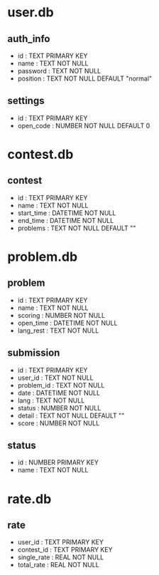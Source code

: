 # user.db
## auth_info
- id : TEXT PRIMARY KEY
- name : TEXT NOT NULL
- password : TEXT NOT NULL
- position : TEXT NOT NULL DEFAULT "normal"

## settings
- id : TEXT PRIMARY KEY
- open_code : NUMBER NOT NULL DEFAULT 0

# contest.db
## contest
- id : TEXT PRIMARY KEY
- name : TEXT NOT NULL
- start_time : DATETIME NOT NULL
- end_time : DATETIME NOT NULL
- problems : TEXT NOT NULL DEFAULT ""

# problem.db
## problem
- id : TEXT PRIMARY KEY
- name : TEXT NOT NULL
- scoring : NUMBER NOT NULL
- open_time : DATETIME NOT NULL
- lang_rest : TEXT NOT NULL

## submission
- id : TEXT PRIMARY KEY
- user_id : TEXT NOT NULL
- problem_id : TEXT NOT NULL
- date : DATETIME NOT NULL
- lang : TEXT NOT NULL
- status : NUMBER NOT NULL
- detail : TEXT NOT NULL DEFAULT ""
- score : NUMBER NOT NULL

## status
- id : NUMBER PRIMARY KEY
- name : TEXT NOT NULL

# rate.db
## rate
- user_id : TEXT PRIMARY KEY
- contest_id : TEXT PRIMARY KEY
- single_rate : REAL NOT NULL
- total_rate : REAL NOT NULL
